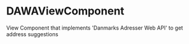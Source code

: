 # DAWAViewComponent
 View Component that implements 'Danmarks Adresser Web API' to get address suggestions
